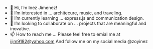 - 👋 Hi, I’m Inez Jimenez!
- 👀 I’m interested in ... architecure, music, and traveling.
- 🌱 I’m currently learning ... express.js and communication design.
- 💞️ I’m looking to collaborate on ...  projects that are meaningful and inovative.
- 📫 How to reach me ... Please feel free to emial me at ijim9182@yahoo.com And follow me on my social media @zoyinez

<!---
inezjimenez/inezjimenez is a ✨ special ✨ repository because its `README.md` (this file) appears on your GitHub profile.
You can click the Preview link to take a look at your changes.
--->
